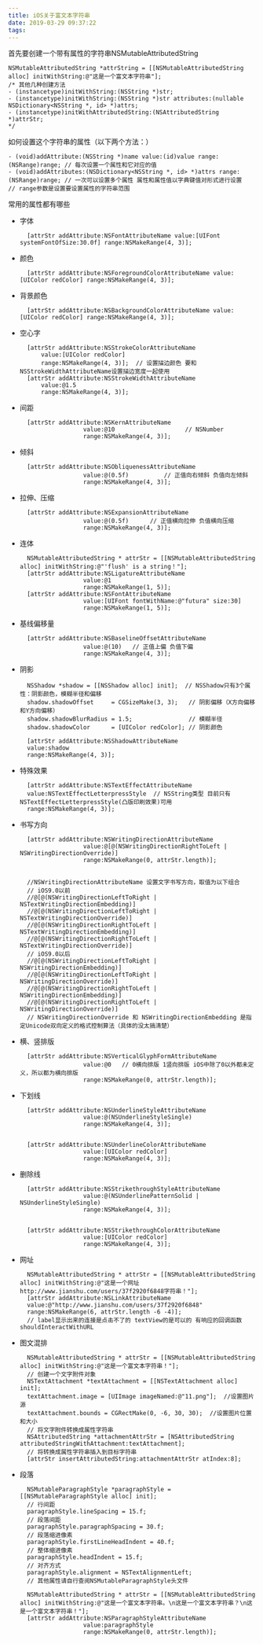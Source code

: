 ```yaml
---
title: iOS关于富文本字符串
date: 2019-03-29 09:37:22
tags:
---
```



首先要创建一个带有属性的字符串NSMutableAttributedString

    NSMutableAttributedString *attrString = [[NSMutableAttributedString alloc] initWithString:@"这是一个富文本字符串"]; 
    /* 其他几种创建方法
    - (instancetype)initWithString:(NSString *)str;
    - (instancetype)initWithString:(NSString *)str attributes:(nullable NSDictionary<NSString *, id> *)attrs;
    - (instancetype)initWithAttributedString:(NSAttributedString *)attrStr;
    */


<!-- more -->

如何设置这个字符串的属性（以下两个方法：）

    - (void)addAttribute:(NSString *)name value:(id)value range:(NSRange)range; // 每次设置一个属性和它对应的值
    - (void)addAttributes:(NSDictionary<NSString *, id> *)attrs range:(NSRange)range; // 一次可以设置多个属性 属性和属性值以字典键值对形式进行设置
    // range参数是设置要设置属性的字符串范围


常用的属性都有哪些

- 字体


        [attrStr addAttribute:NSFontAttributeName value:[UIFont systemFontOfSize:30.0f] range:NSMakeRange(4, 3)];

- 颜色


        [attrStr addAttribute:NSForegroundColorAttributeName value:[UIColor redColor] range:NSMakeRange(4, 3)];


- 背景颜色


        [attrStr addAttribute:NSBackgroundColorAttributeName value:[UIColor redColor] range:NSMakeRange(4, 3)];


- 空心字


        [attrStr addAttribute:NSStrokeColorAttributeName
            value:[UIColor redColor]
            range:NSMakeRange(4, 3)];  // 设置描边颜色 要和NSStrokeWidthAttributeName设置描边宽度一起使用
        [attrStr addAttribute:NSStrokeWidthAttributeName
            value:@1.5
            range:NSMakeRange(4, 3)]; 


- 间距

        [attrStr addAttribute:NSKernAttributeName
                        value:@10                    // NSNumber
                        range:NSMakeRange(4, 3)];


- 倾斜


        [attrStr addAttribute:NSObliquenessAttributeName
                        value:@(0.5f)          // 正值向右倾斜 负值向左倾斜
                        range:NSMakeRange(4, 3)];


- 拉伸、压缩


        [attrStr addAttribute:NSExpansionAttributeName
                        value:@(0.5f)      // 正值横向拉伸 负值横向压缩
                        range:NSMakeRange(4, 3)];


- 连体


        NSMutableAttributedString * attrStr = [[NSMutableAttributedString alloc] initWithString:@"'flush' is a string！"];
        [attrStr addAttribute:NSLigatureAttributeName
                        value:@1
                        range:NSMakeRange(1, 5)];
        [attrStr addAttribute:NSFontAttributeName
                        value:[UIFont fontWithName:@"futura" size:30]
                        range:NSMakeRange(1, 5)];


- 基线偏移量


        [attrStr addAttribute:NSBaselineOffsetAttributeName
                        value:@(10)   // 正值上偏 负值下偏
                        range:NSMakeRange(4, 3)];


- 阴影


        NSShadow *shadow = [[NSShadow alloc] init];  // NSShadow只有3个属性：阴影颜色，模糊半径和偏移
        shadow.shadowOffset     = CGSizeMake(3, 3);   // 阴影偏移（X方向偏移和Y方向偏移）
        shadow.shadowBlurRadius = 1.5;                // 模糊半径
        shadow.shadowColor      = [UIColor redColor]; // 阴影颜色

        [attrStr addAttribute:NSShadowAttributeName
        value:shadow
        range:NSMakeRange(4, 3)];


- 特殊效果


        [attrStr addAttribute:NSTextEffectAttributeName
        value:NSTextEffectLetterpressStyle  // NSString类型 目前只有NSTextEffectLetterpressStyle(凸版印刷效果)可用
        range:NSMakeRange(4, 3)];


- 书写方向


        [attrStr addAttribute:NSWritingDirectionAttributeName
                        value:@[@(NSWritingDirectionRightToLeft | NSWritingDirectionOverride)]
                        range:NSMakeRange(0, attrStr.length)];


        //NSWritingDirectionAttributeName 设置文字书写方向，取值为以下组合
        // iOS9.0以前
        //@[@(NSWritingDirectionLeftToRight | NSTextWritingDirectionEmbedding)]
        //@[@(NSWritingDirectionLeftToRight | NSTextWritingDirectionOverride)]
        //@[@(NSWritingDirectionRightToLeft | NSTextWritingDirectionEmbedding)]
        //@[@(NSWritingDirectionRightToLeft | NSTextWritingDirectionOverride)]
        // iOS9.0以后
        //@[@(NSWritingDirectionLeftToRight | NSWritingDirectionEmbedding)]
        //@[@(NSWritingDirectionLeftToRight | NSWritingDirectionOverride)]
        //@[@(NSWritingDirectionRightToLeft | NSWritingDirectionEmbedding)]
        //@[@(NSWritingDirectionRightToLeft | NSWritingDirectionOverride)]
        // NSWritingDirectionOverride 和 NSWritingDirectionEmbedding 是指定Unicode双向定义的格式控制算法（具体的没太搞清楚）


- 横、竖排版


        [attrStr addAttribute:NSVerticalGlyphFormAttributeName
                        value:@0   // 0横向排版 1竖向排版 iOS中除了0以外都未定义，所以都为横向排版
                        range:NSMakeRange(0, attrStr.length)];


- 下划线


        [attrStr addAttribute:NSUnderlineStyleAttributeName
                        value:@(NSUnderlineStyleSingle)
                        range:NSMakeRange(4, 3)];


        [attrStr addAttribute:NSUnderlineColorAttributeName
                        value:[UIColor redColor]
                        range:NSMakeRange(4, 3)];



- 删除线


        [attrStr addAttribute:NSStrikethroughStyleAttributeName
                        value:@(NSUnderlinePatternSolid | NSUnderlineStyleSingle)
                        range:NSMakeRange(4, 3)];


        [attrStr addAttribute:NSStrikethroughColorAttributeName
                        value:[UIColor redColor]
                        range:NSMakeRange(4, 3)];



- 网址


        NSMutableAttributedString * attrStr = [[NSMutableAttributedString alloc] initWithString:@"这是一个网址http://www.jianshu.com/users/37f2920f6848字符串！"];
        [attrStr addAttribute:NSLinkAttributeName
        value:@"http://www.jianshu.com/users/37f2920f6848"
        range:NSMakeRange(6, attrStr.length -6 -4)];
        // label显示出来的连接是点击不了的 textView的是可以的 有响应的回调函数shouldInteractWithURL



- 图文混排


        NSMutableAttributedString * attrStr = [[NSMutableAttributedString alloc] initWithString:@"这是一个富文本字符串！"];
        // 创建一个文字附件对象
        NSTextAttachment *textAttachment = [[NSTextAttachment alloc] init];
        textAttachment.image = [UIImage imageNamed:@"11.png"];  //设置图片源
        textAttachment.bounds = CGRectMake(0, -6, 30, 30);  //设置图片位置和大小
        // 将文字附件转换成属性字符串
        NSAttributedString *attachmentAttrStr = [NSAttributedString attributedStringWithAttachment:textAttachment];
        // 将转换成属性字符串插入到目标字符串
        [attrStr insertAttributedString:attachmentAttrStr atIndex:8];



- 段落


        NSMutableParagraphStyle *paragraphStyle = [[NSMutableParagraphStyle alloc] init];
        // 行间距
        paragraphStyle.lineSpacing = 15.f;
        // 段落间距
        paragraphStyle.paragraphSpacing = 30.f;
        // 段落缩进像素
        paragraphStyle.firstLineHeadIndent = 40.f;
        // 整体缩进像素
        paragraphStyle.headIndent = 15.f;
        // 对齐方式
        paragraphStyle.alignment = NSTextAlignmentLeft;
        // 其他属性请自行查阅NSMutableParagraphStyle头文件
        
        NSMutableAttributedString * attrStr = [[NSMutableAttributedString alloc] initWithString:@"这是一个富文本字符串。\n这是一个富文本字符串？\n这是一个富文本字符串！"];
        [attrStr addAttribute:NSParagraphStyleAttributeName
                        value:paragraphStyle
                        range:NSMakeRange(0, attrStr.length)];




